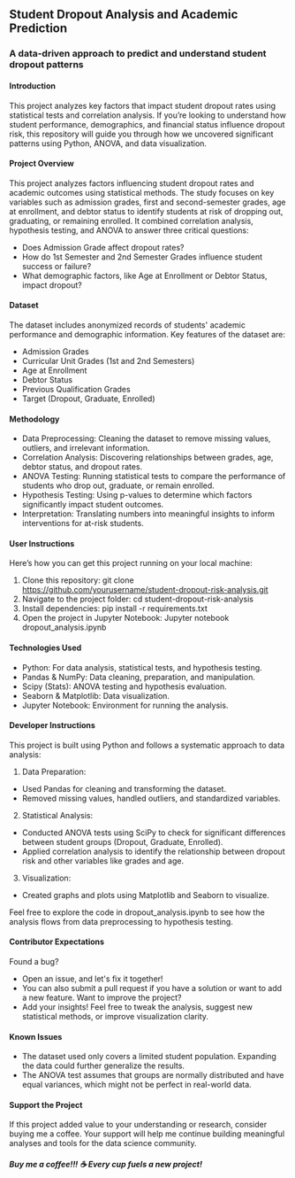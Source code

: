 ## Student Dropout Analysis and Academic Prediction
### A data-driven approach to predict and understand student dropout patterns
#### Introduction
This project analyzes key factors that impact student dropout rates using statistical tests and correlation analysis. If you’re looking to understand how student performance, demographics, and financial status influence dropout risk, this repository will guide you through how we uncovered significant patterns using Python, ANOVA, and data visualization.
#### Project Overview
This project analyzes factors influencing student dropout rates and academic outcomes using statistical methods. The study focuses on key variables such as admission grades, first and second-semester grades, age at enrollment, and debtor status to identify students at risk of dropping out, graduating, or remaining enrolled. It combined correlation analysis, hypothesis testing, and ANOVA to answer three critical questions:
* Does Admission Grade affect dropout rates?
*	How do 1st Semester and 2nd Semester Grades influence student success or failure?
*	What demographic factors, like Age at Enrollment or Debtor Status, impact dropout?
#### Dataset
The dataset includes anonymized records of students' academic performance and demographic information. Key features of the dataset are:
*	Admission Grades
*	Curricular Unit Grades (1st and 2nd Semesters)
*	Age at Enrollment
*	Debtor Status
*	Previous Qualification Grades
*	Target (Dropout, Graduate, Enrolled)

#### Methodology
* Data Preprocessing: Cleaning the dataset to remove missing values, outliers, and irrelevant information.
* Correlation Analysis: Discovering relationships between grades, age, debtor status, and dropout rates.
* ANOVA Testing: Running statistical tests to compare the performance of students who drop out, graduate, or remain enrolled.
* Hypothesis Testing: Using p-values to determine which factors significantly impact student outcomes.
* Interpretation: Translating numbers into meaningful insights to inform interventions for at-risk students.
#### User Instructions
Here’s how you can get this project running on your local machine:
1. Clone this repository: git clone https://github.com/yourusername/student-dropout-risk-analysis.git
2. Navigate to the project folder: cd student-dropout-risk-analysis
3. Install dependencies: pip install -r requirements.txt
4.	Open the project in Jupyter Notebook: Jupyter notebook dropout_analysis.ipynb

#### Technologies Used
*	Python: For data analysis, statistical tests, and hypothesis testing.
*	Pandas & NumPy: Data cleaning, preparation, and manipulation.
*	Scipy (Stats): ANOVA testing and hypothesis evaluation.
*	Seaborn & Matplotlib: Data visualization.
*	Jupyter Notebook: Environment for running the analysis.

#### Developer Instructions
This project is built using Python and follows a systematic approach to data analysis:
1. Data Preparation:
* Used Pandas for cleaning and transforming the dataset.
* Removed missing values, handled outliers, and standardized variables.
2. Statistical Analysis:
* Conducted ANOVA tests using SciPy to check for significant differences between student groups (Dropout, Graduate, Enrolled).
* Applied correlation analysis to identify the relationship between dropout risk and other variables like grades and age.
3. Visualization:
* Created graphs and plots using Matplotlib and Seaborn to visualize.

Feel free to explore the code in dropout_analysis.ipynb to see how the analysis flows from data preprocessing to hypothesis testing.
#### Contributor Expectations
Found a bug?
* Open an issue, and let's fix it together!
*	You can also submit a pull request if you have a solution or want to add a new feature.
Want to improve the project?
* Add your insights! Feel free to tweak the analysis, suggest new statistical methods, or improve visualization clarity.
#### Known Issues
* The dataset used only covers a limited student population. Expanding the data could further generalize the results.
* The ANOVA test assumes that groups are normally distributed and have equal variances, which might not be perfect in real-world data.
#### Support the Project
If this project added value to your understanding or research, consider buying me a coffee. Your support will help me continue building meaningful analyses and tools for the data science community.
##### Buy me a coffee!!! ☕ Every cup fuels a new project!

